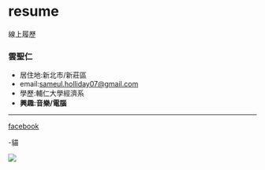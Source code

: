 # resume
線上履歷
### 雲聖仁
- 居住地:新北市/新莊區
- email:sameul.holliday07@gmail.com
- 學歷:輔仁大學經濟系
- **興趣:音樂/電腦**   
<hr>

[facebook](https://www.facebook.com/SamuelYun26)

-貓

![](https://i.imgur.com/zn8qwbx.jpeg)
